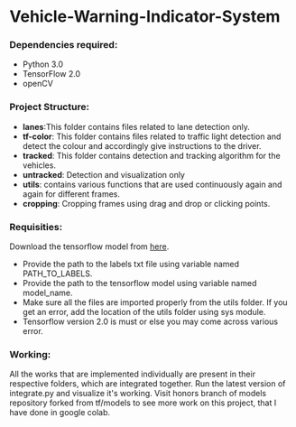# Vehicle-Warning-Indicator-System

### Dependencies required:
* Python 3.0
* TensorFlow 2.0
* openCV

### Project Structure:
* **lanes**:This folder contains files related to lane detection only.
* **tf-color**: This folder contains files related to traffic light detection and detect the colour and accordingly give instructions to the driver.
* **tracked**: This folder contains detection and tracking algorithm for the vehicles.
* **untracked**: Detection and visualization only
* **utils**: contains various functions that are used continuously again and again for different frames.
* **cropping**: Cropping frames using drag and drop or clicking points.

###  Requisities:

Download the  tensorflow model from [here](https://github.com/tensorflow/models/blob/master/research/object_detection/g3doc/detection_model_zoo.md).
* Provide the path to the labels txt file using variable named PATH_TO_LABELS.
* Provide the path to the tensorflow model using variable named model_name.
* Make sure all the files are imported properly from the utils folder. If you get an error, add 
the location of the utils folder using sys module.
* Tensorflow version 2.0 is must or else you may come across various error.

### Working:

All the works that are implemented individually are present in their respective folders, which are integrated together.
Run the latest version of integrate.py and visualize it's working.
Visit honors branch of models repository forked from tf/models to see more work on this project, that I have done in google colab.

